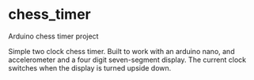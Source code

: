 # chess_timer
Arduino chess timer project

Simple two clock chess timer.
Built to work with an arduino nano, and accelerometer and a four digit seven-segment display.
The current clock switches when the display is turned upside down.
